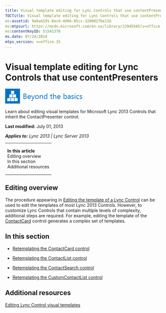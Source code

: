 ```yaml
---
title: Visual template editing for Lync Controls that use contentPresenters
TOCTitle: Visual template editing for Lync Controls that use contentPresenters
ms:assetid: 9a6a4191-0acd-4d66-85cc-3280027be11b
ms:mtpsurl: https://msdn.microsoft.com/en-us/library/JJ945565(v=office.15)
ms:contentKeyID: 51541378
ms.date: 07/24/2014
mtps_version: v=office.15
---
```


# Visual template editing for Lync Controls that use contentPresenters

![Beyond the basics topic](images/JJ937254.mod_icon_beyondbasics_long(Office.15).png "Beyond the basics topic")

Learn about editing visual templates for Microsoft Lync 2013 Controls that inherit the ContactPresenter control.

**Last modified:** July 01, 2013

***Applies to:** Lync 2013 | Lync Server 2013*

<table>
<colgroup>
<col style="width: 100%" />
</colgroup>
<tbody>
<tr class="odd">
<td><p><strong>In this article</strong><br />
Editing overview<br />
In this section<br />
Additional resources</p></td>
</tr>
</tbody>
</table>

## Editing overview

The procedure appearing in [Editing the template of a Lync Control](editing-the-template-of-a-lync-control.md) can be used to edit the templates of most Lync 2013 Controls. However, to customize Lync Controls that contain multiple levels of complexity, additional steps are required. For example, editing the template of the [ContactCard](https://msdn.microsoft.com/en-us/library/hh379168\(v=office.15\)) control generates a complex set of templates.

## In this section

  - [Retemplating the ContactCard control](retemplating-the-contactcard-control.md)

  - [Retemplating the ContactList control](retemplating-the-contactlist-control.md)

  - [Retemplating the ContactSearch control](retemplating-the-contactsearch-control.md)

  - [Retemplating the CustomContactList control](retemplating-the-customcontactlist-control.md)

## Additional resources

[Editing Lync Control visual templates](editing-lync-control-visual-templates.md)

